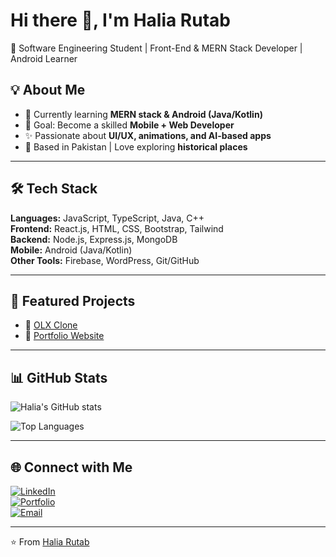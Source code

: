 # Hi there 👋, I'm Halia Rutab  
🚀 Software Engineering Student | Front-End & MERN Stack Developer | Android Learner  

## 💡 About Me  
- 🌱 Currently learning **MERN stack & Android (Java/Kotlin)**  
- 🎯 Goal: Become a skilled **Mobile + Web Developer**  
- ✨ Passionate about **UI/UX, animations, and AI-based apps**  
- 📍 Based in Pakistan | Love exploring **historical places**  

---

## 🛠️ Tech Stack  
**Languages:** JavaScript, TypeScript, Java, C++  
**Frontend:** React.js, HTML, CSS, Bootstrap, Tailwind  
**Backend:** Node.js, Express.js, MongoDB  
**Mobile:** Android (Java/Kotlin)  
**Other Tools:** Firebase, WordPress, Git/GitHub  

---

## 📌 Featured Projects  
- 🔗 [OLX Clone](https://github.com/haliarutab24/olx-clone)  
- 🔗 [Portfolio Website](https://github.com/haliarutab24/portfolio)  

---

## 📊 GitHub Stats  
![Halia's GitHub stats](https://github-readme-stats.vercel.app/api?username=haliarutab24&show_icons=true&theme=tokyonight)  

![Top Languages](https://github-readme-stats.vercel.app/api/top-langs/?username=haliarutab24&layout=compact&theme=tokyonight)  

---

## 🌐 Connect with Me  
[![LinkedIn](https://img.shields.io/badge/LinkedIn-blue?logo=linkedin&logoColor=white)](https://www.linkedin.com/in/haliarutab24)  
[![Portfolio](https://img.shields.io/badge/Portfolio-%23FF7139.svg?logo=firefox&logoColor=white)](https://your-portfolio-link.com)  
[![Email](https://img.shields.io/badge/Email-D14836?logo=gmail&logoColor=white)](mailto:haliarutab24@gmail.com)  


---
⭐️ From [Halia Rutab](https://github.com/haliarutab24)
